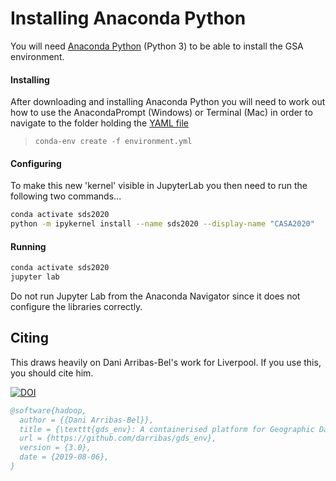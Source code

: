 # Installing Anaconda Python

You will need [Anaconda Python](https://www.anaconda.com/distribution/#download-section) (Python 3) to be able to install the GSA environment.

#### Installing

After downloading and installing Anaconda Python you will need to work out how to use the AnacondaPrompt (Windows) or Terminal (Mac) in order to navigate to the folder holding the [YAML file](https://raw.githubusercontent.com/jreades/sds_env/master/conda/environment.yml)

> `conda-env create -f environment.yml`

#### Configuring

To make this new 'kernel' visible in JupyterLab you then need to run the following two commands...

```bash
conda activate sds2020
python -m ipykernel install --name sds2020 --display-name "CASA2020" 
```

#### Running

```bash
conda activate sds2020
jupyter lab
```

Do not run Jupyter Lab from the Anaconda Navigator since it does not configure the libraries correctly.

## Citing

This draws heavily on Dani Arribas-Bel's work for Liverpool. If you use this, you should cite him.

[![DOI](https://zenodo.org/badge/65582539.svg)](https://zenodo.org/badge/latestdoi/65582539)

```bibtex
@software{hadoop,
  author = {{Dani Arribas-Bel}},
  title = {\texttt{gds_env}: A containerised platform for Geographic Data Science},
  url = {https://github.com/darribas/gds_env},
  version = {3.0},
  date = {2019-08-06},
}
```
